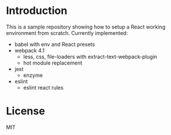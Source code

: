 # Introduction

This is a sample repository showing how to setup a React working environment
from scratch. Currently implemented:

- babel with env and React presets
- webpack 4.1
  - less, css, file-loaders with extract-text-webpack-plugin
  - hot module replacement
- jest 
  - enzyme
- eslint
  - eslint react rules

# License

MIT
